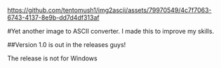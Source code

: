 https://github.com/tentomush1/img2ascii/assets/79970549/4c7f7063-6743-4137-8e9b-dd7d4df313af

#Yet another image to ASCII converter.
I made this to improve my skills.

##Version 1.0 is out in the releases guys!

The release is not for Windows

